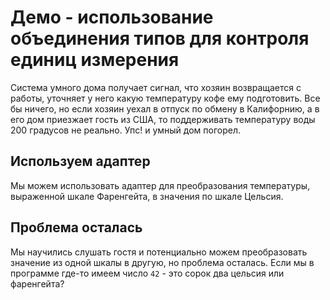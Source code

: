 # Демо - использование объединения типов для контроля единиц измерения

Система умного дома получает сигнал, что хозяин возвращается с работы, уточняет у него какую температуру кофе ему подготовить. Все бы ничего, но если хозяин уехал в отпуск по обмену в Калифорнию, а в его дом приезжает гость из США, то поддерживать температуру воды 200 градусов не реально. Упс! и умный дом погорел.

## Используем адаптер

Мы можем использовать адаптер для преобразования температуры, выраженной шкале Фаренгейта, в значения по шкале Цельсия.

## Проблема осталась

Мы научились слушать гостя и потенциально можем преобразовать значение из одной шкалы в другую, но проблема осталась. Если мы в программе где-то имеем число `42` - это сорок два цельсия или фаренгейта?

